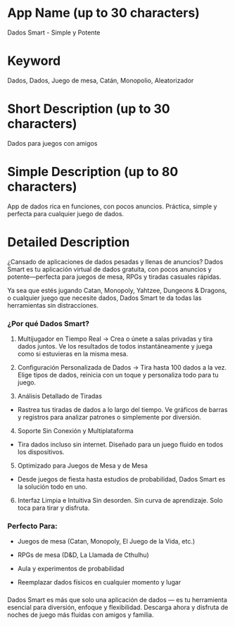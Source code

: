 # App Name (up to 30 characters)
Dados Smart - Simple y Potente

# Keyword
Dados, Dados, Juego de mesa, Catán, Monopolio, Aleatorizador

# Short Description (up to 30 characters)
Dados para juegos con amigos

# Simple Description (up to 80 characters)
App de dados rica en funciones, con pocos anuncios. Práctica, simple y perfecta para cualquier juego de dados.

# Detailed Description

¿Cansado de aplicaciones de dados pesadas y llenas de anuncios?
Dados Smart es tu aplicación virtual de dados gratuita, con pocos anuncios y potente—perfecta para juegos de mesa, RPGs y tiradas casuales rápidas.

Ya sea que estés jugando Catan, Monopoly, Yahtzee, Dungeons & Dragons, o cualquier juego que necesite dados, Dados Smart te da todas las herramientas sin distracciones.

### ¿Por qué Dados Smart?
1. Multijugador en Tiempo Real
-> Crea o únete a salas privadas y tira dados juntos. Ve los resultados de todos instantáneamente y juega como si estuvieras en la misma mesa.

2. Configuración Personalizada de Dados
-> Tira hasta 100 dados a la vez. Elige tipos de dados, reinicia con un toque y personaliza todo para tu juego.

3. Análisis Detallado de Tiradas
- Rastrea tus tiradas de dados a lo largo del tiempo. Ve gráficos de barras y registros para analizar patrones o simplemente por diversión.

4. Soporte Sin Conexión y Multiplataforma
- Tira dados incluso sin internet. Diseñado para un juego fluido en todos los dispositivos.

5. Optimizado para Juegos de Mesa y de Mesa
- Desde juegos de fiesta hasta estudios de probabilidad, Dados Smart es la solución todo en uno.

6. Interfaz Limpia e Intuitiva
Sin desorden. Sin curva de aprendizaje. Solo toca para tirar y disfruta.

### Perfecto Para:
- Juegos de mesa (Catan, Monopoly, El Juego de la Vida, etc.)

- RPGs de mesa (D&D, La Llamada de Cthulhu)

- Aula y experimentos de probabilidad

- Reemplazar dados físicos en cualquier momento y lugar

###
Dados Smart es más que solo una aplicación de dados — es tu herramienta esencial para diversión, enfoque y flexibilidad.
Descarga ahora y disfruta de noches de juego más fluidas con amigos y familia. 